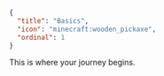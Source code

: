 ```json
{
  "title": "Basics",
  "icon": "minecraft:wooden_pickaxe",
  "ordinal": 1
}
```

This is where your journey begins.

